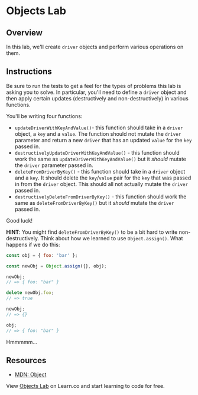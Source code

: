 # Objects Lab

## Overview
In this lab, we'll create `driver` objects and perform various operations on them.

## Instructions
Be sure to run the tests to get a feel for the types of problems this lab is
asking you to solve. In particular, you'll need to define a `driver` object and
then apply certain updates (destructively and non-destructively) in various
functions.

You'll be writing four functions:

 * `updateDriverWithKeyAndValue()`- this function should take in a `driver` object, a `key` and a `value`. The function should not mutate the `driver` parameter and return a new `driver` that has an updated `value` for the `key` passed in.
 * `destructivelyUpdateDriverWithKeyAndValue()` - this function should work the same as `updateDriverWithKeyAndValue()` but it *should* mutate the `driver` parameter passed in.
 * `deleteFromDriverByKey()` - this function should take in a `driver` object and a `key`. It should delete the `key`/`value` pair for the `key` that was passed in from the `driver` object. This should all not actually mutate the `driver` passed in.
 * `destructivelyDeleteFromDriverByKey()` - this function should work the same as `deleteFromDriverByKey()` but it *should* mutate the `driver` passed in.

Good luck!

**HINT**: You might find `deleteFromDriverByKey()` to be a bit hard to write non-destructively. Think about how we learned to use `Object.assign()`. What happens if we do this:
```js
const obj = { foo: 'bar' };

const newObj = Object.assign({}, obj);

newObj;
// => { foo: "bar" }

delete newObj.foo;
// => true

newObj;
// => {}

obj;
// => { foo: "bar" }
```

Hmmmmm...

## Resources
- [MDN: Object](https://developer.mozilla.org/en-US/docs/Web/JavaScript/Reference/Global_Objects/Object)

<p class='util--hide'>View <a href='https://learn.co/lessons/js-data-structures-objects-lab'>Objects Lab</a> on Learn.co and start learning to code for free.</p>
